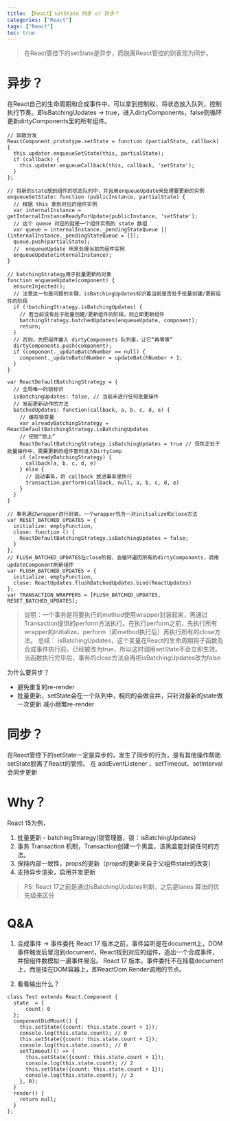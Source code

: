 ```yaml
---
title: 【React】setState 同步 or 异步？
categories: ["React"]
tags: ["React"]
toc: true
---
```


> 在React管控下的setState是异步，而脱离React管控的则表现为同步。
<!--more-->
# 异步？
在React自己的生命周期和合成事件中，可以拿到控制权，将状态放入队列，控制执行节奏。即isBatchingUpdates -> true，进入dirtyComponents，false则循环更新dirtyComponents里的所有组件。
```
// 函数分发
ReactComponent.prototype.setState = function (partialState, callback) {
  this.updater.enqueueSetState(this, partialState);
  if (callback) {
    this.updater.enqueueCallback(this, callback, 'setState');
  }
};

// 将新的state放到组件的状态队列中，并且用enqueueUpdate来处理要更新的实例
enqueueSetState: function (publicInstance, partialState) {
  // 根据 this 拿到对应的组件实例
  var internalInstance = getInternalInstanceReadyForUpdate(publicInstance, 'setState');
  // 这个 queue 对应的就是一个组件实例的 state 数组
  var queue = internalInstance._pendingStateQueue || (internalInstance._pendingStateQueue = []);
  queue.push(partialState);
  //  enqueueUpdate 用来处理当前的组件实例
  enqueueUpdate(internalInstance);
}

// batchingStrategy用于批量更新的对象
function enqueueUpdate(component) {
  ensureInjected();
  // 注意这一句是问题的关键，isBatchingUpdates标识着当前是否处于批量创建/更新组件的阶段
  if (!batchingStrategy.isBatchingUpdates) {
    // 若当前没有处于批量创建/更新组件的阶段，则立即更新组件
    batchingStrategy.batchedUpdates(enqueueUpdate, component);
    return;
  }
  // 否则，先把组件塞入 dirtyComponents 队列里，让它“再等等”
  dirtyComponents.push(component);
  if (component._updateBatchNumber == null) {
    component._updateBatchNumber = updateBatchNumber + 1;
  }
}

var ReactDefaultBatchingStrategy = {
  // 全局唯一的锁标识
  isBatchingUpdates: false, // 当前未进行任何批量操作
  // 发起更新动作的方法
  batchedUpdates: function(callback, a, b, c, d, e) {
    // 缓存锁变量
    var alreadyBatchingStrategy = ReactDefaultBatchingStrategy.isBatchingUpdates
    // 把锁“锁上”
    ReactDefaultBatchingStrategy.isBatchingUpdates = true // 现在正处于批量操作中，需要更新的组件暂时进入DirtyComp
    if (alreadyBatchingStrategy) {
      callback(a, b, c, d, e)
    } else {
      // 启动事务，将 callback 放进事务里执行
      transaction.perform(callback, null, a, b, c, d, e)
    }
  }
}

// 事务通过wrapper进行封装。一个wrapper包含一对initialize和close方法
var RESET_BATCHED_UPDATES = {
  initialize: emptyFunction,
  close: function () {
    ReactDefaultBatchingStrategy.isBatchingUpdates = false;
  }
};
// FLUSH_BATCHED_UPDATES在close阶段，会循环遍历所有的dirtyComponents，调用updateComponent刷新组件
var FLUSH_BATCHED_UPDATES = {
  initialize: emptyFunction,
  close: ReactUpdates.flushBatchedUpdates.bind(ReactUpdates)
};
var TRANSACTION_WRAPPERS = [FLUSH_BATCHED_UPDATES, RESET_BATCHED_UPDATES];

```
> 说明：一个事务是将要执行的method使用wrapper封装起来，再通过Transaction提供的perform方法执行。在执行perform之前，先执行所有wrapper的initialize，perform（即method执行后）再执行所有的close方法。
总结：
> isBatchingUpdates，这个变量在React的生命周期钩子函数及合成事件执行前，已经被改为true，所以这时调用setState不会立即生效。当函数执行完毕后，事务的close方法会再把isBatchingUpdates改为false

为什么要异步？
- 避免重复的re-render
- 批量更新，setState会在一个队列中，相同的会做合并，只针对最新的state做一次更新
减小频繁re-render

# 同步？

在React管控下的setState一定是异步的，发生了同步的行为，是有其他操作帮助setState脱离了React的管控。
在 addEventListener 、setTimeout、setInterval 会同步更新

# Why？
React 15为例，
1. 批量更新 - batchingStrategy(锁管理器，锁：isBatchingUpdates)
2. 事务 Transaction 机制，Transaction创建一个黑盒，该黑盒能封装任何的方法。
3. 保持内部一致性，props的更新（props的更新来自于父组件state的改变）
4. 支持异步渲染，启用并发更新

> PS: React 17之前是通过isBatchingUpdates判断，之后是lanes 算法的优先级来区分

# Q&A
1. 合成事件 -> 事件委托
 React 17 版本之前，事件监听是在document上，DOM事件触发后冒泡到document，React找到对应的组件，造出一个合成事件，并按组件数模拟一遍事件冒泡。
 React 17 版本，事件委托不在挂载document上，而是挂在DOM容器上，即ReactDom.Render调用的节点。

2. 看看输出什么？
```
class Test extends React.Component {
  state  = {
      count: 0
  };
  componentDidMount() {
    this.setState({count: this.state.count + 1});
    console.log(this.state.count); // 0
    this.setState({count: this.state.count + 1});
    console.log(this.state.count); // 0
    setTimeout(() => {
      this.setState({count: this.state.count + 1});
      console.log(this.state.count); // 2
      this.setState({count: this.state.count + 1});
      console.log(this.state.count); // 3
    }, 0);
  }
  render() {
    return null;
  }
};
```